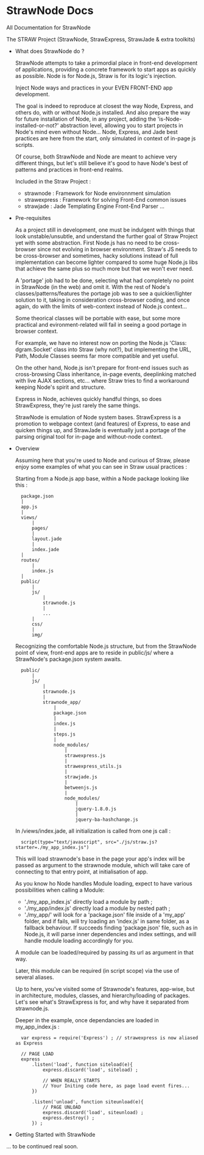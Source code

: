 StrawNode Docs
==============

All Documentation for StrawNode




The STRAW Project (StrawNode, StrawExpress, StrawJade & extra toolkits)

- What does StrawNode do ?

	StrawNode attempts to take a primordial place in front-end development of applications, 
	providing a concrete framework to start apps as quickly as possible.
	Node is for Node.js, Straw is for its logic's injection.

	Inject Node ways and practices in your EVEN FRONT-END app development.

	The goal is indeed to reproduce at closest the way Node, Express, and others do,
	with or without Node.js installed.
	And also prepare the way for future installation of Node, in any project, adding the 
	'is-Node-installed-or-not?' abstraction level, allowing you to start projects 
	in Node's mind even without Node...
	Node, Express, and Jade best practices are here from the start, only simulated in context of 
	in-page js scripts.

	Of course, both StrawNode and Node are meant to achieve very different things, but let's still
	believe it's good to have Node's best of patterns and practices in front-end realms.

	Included in the Straw Project :

	- strawnode : Framework for Node environnment simulation
	- strawexpress : Framework for solving Front-End common issues
	- strawjade : Jade Templating Engine Front-End Parser
	...
	
- Pre-requisites
	
	As a project still in development, one must be indulgent with things that look unstable/unsubtle, 
	and understand the further goal of Straw Project yet with some abstraction.
	First Node.js has no need to be cross-browser since not evolving in browser environment.
	Straw's JS needs to be cross-browser and sometimes, hacky solutions instead of full implementation can 
	become lighter compared to some huge Node.js libs that achieve the same plus so much more but that we won't ever need.
	
	A 'portage' job had to be done, selecting what had completely no point in StrawNode (in the web) and omit it.
	With the rest of Node's classes/patterns/features the portage job was to see a quickier/lighter solution to it, 
	taking in consideration cross-browser coding, and once again, do with the limits of web-context instead of Node.js context...
	
	Some theorical classes will be portable with ease, but some more practical and evironment-related 
	will fail in seeing a good portage in browser context.
	
	For example, we have no interest now on porting the Node.js 'Class: dgram.Socket' class into Straw (why not?), 
	but implementing the URL, Path, Module Classes seems far more compatible and yet useful.
	
	
	On the other hand, Node.js isn't prepare for front-end issues such as cross-browsing Class inheritance, in-page events,
	deeplinking matched with live AJAX sections, etc... where Straw tries to find a workaround keeping Node's spirit and structure.
	
	Express in Node, achieves quickly handful things, so does StrawExpress, they're just rarely the same things.
	
	StrawNode is emulation of Node system bases.
	StrawExpress is a promotion to webpage context (and features) of Express, to ease and quicken things up,
	and StrawJade is eventually just a portage of the parsing original tool for in-page and without-node context.
	
	
	
	
	
	
- Overview
	
	Assuming here that you're used to Node and curious of Straw, 
	please enjoy some examples of what you can see in Straw usual practices :
	
	
	
	Starting from a Node.js app base,
	within a Node package looking like this :
		
		
		package.json
		| 
		app.js
		|
		views/
			|
			pages/
			|
			layout.jade
			|
			index.jade
		|
		routes/
			|
			index.js
		|
		public/
			|
			js/
				|
				strawnode.js
				|
				...
			|
			css/
			|
			img/
	
	
	Recognizing the comfortable Node.js structure, 
	but from the StrawNode point of view, 
	front-end apps are to reside in public/js/
	where a StrawNode's package.json system awaits.
	
		public/
			|
			js/
				|
				strawnode.js
				|
				strawnode_app/
					|
					package.json
					|
					index.js
					|
					steps.js
					|
					node_modules/
						|
						strawexpress.js
						|
						strawexpress_utils.js
						|
						strawjade.js
						|
						betweenjs.js
						|
						node_modules/
							|
							jquery-1.8.0.js
							|
							jquery-ba-hashchange.js
						
	
	In /views/index.jade,
	all initialization is called from one js call :
		
		script(type="text/javascript", src="./js/straw.js?starter=./my_app_index.js")
	
	This will load strawnode's base in the page
	your app's index will be passed as argument to the strawnode module, which will take care of 
	connecting to that entry point, at initialisation of app.
	
	As you know ho Node handles Module loading, expect to have various possibilities when calling a Module:
	- './my_app_index.js' directly load a module by path ;
	- './my_app/index.js' directly load a module by nested path ;
	- './my_app/' will look for a 'package.json' file inside of a 'my_app' folder, and if fails, 
	will try loading an 'index.js' in same folder, as a fallback behaviour.
	If succeeds finding 'package.json' file, such as in Node.js, it will parse inner dependencies and index settings, 
	and will handle module loading accordingly for you.
	
	A module can be loaded/required by passing its url as argument in that way.
	
	Later, this module can be required (in script scope) via the use of several aliases.
	
	
	Up to here, you've visited some of Strawnode's features, app-wise, but in architecture, modules, classes, 
	and hierarchy/loading of packages.
	Let's see what's StrawExpress is for, and why have it separated from strawnode.js.
	
	
	
	
	Deeper in the example, once dependancies are loaded in my_app_index.js :
	
	
		var express = require('Express') ; // strawexpress is now aliased as Express
		
		// PAGE LOAD
		express
			.listen('load', function siteload(e){
				express.discard('load', siteload) ;
				
				// WHEN REALLY STARTS
				// Your Initing code here, as page load event fires...
			})
			
			.listen('unload', function siteunload(e){
				// PAGE UNLOAD
				express.discard('load', siteunload) ;
				express.destroy() ;
			}) ;



- Getting Started with StrawNode

... to be continued real soon.